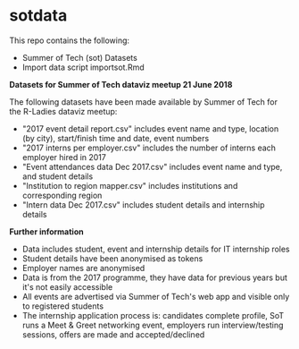 # sotdata

This repo contains the following:
      
- Summer of Tech (sot) Datasets
- Import data script importsot.Rmd

**Datasets for Summer of Tech dataviz meetup 21 June 2018**
      
The following datasets have been made available by Summer of Tech for the R-Ladies dataviz meetup:
      
- "2017 event detail report.csv" includes event name and type, location (by city), start/finish time and date, event numbers
- "2017 interns per employer.csv" includes the number of interns each employer hired in 2017  
- "Event attendances data Dec 2017.csv"  includes event name and type, and student details
- "Institution to region mapper.csv" includes institutions and corresponding region  
- "Intern data Dec 2017.csv" includes student details and internship details

**Further information**
      
- Data includes student, event and internship details for IT internship roles
- Student details have been anonymised as tokens
- Employer names are anonymised
- Data is from the 2017 programme, they have data for previous years but it's not easily accessible
- All events are advertised via Summer of Tech's web app and visible only to registered students
- The internship application process is: candidates complete profile, SoT runs a Meet & Greet networking event, 
employers run interview/testing sessions, offers are made and accepted/declined
